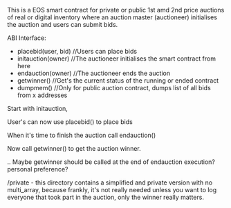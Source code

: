 This is a EOS smart contract for private or public 1st amd 2nd price auctions of real or digital inventory where an auction master (auctioneer) initialises the auction and users can submit bids.

ABI Interface:
- placebid(user, bid) //Users can place bids
- initauction(owner) //The auctioneer initialises the smart contract from here
- endauction(owner) //The auctioneer ends the auction
- getwinner() //Get's the current status of the running or ended contract
- dumpmem() //Only for public auction contract, dumps list of all bids from x addresses

Start with initauction,

User's can now use placebid() to place bids

When it's time to finish the auction call endauction()

Now call getwinner() to get the auction winner.

.. Maybe getwinner should be called at the end of endauction execution? personal preference?

/private - this directory contains a simplified and private version with no multi_array, because frankly, it's not really needed unless you want to log everyone that took part in the auction, only the winner really matters.

